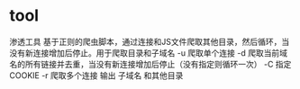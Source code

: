 # tool
渗透工具
基于正则的爬虫脚本，通过连接和JS文件爬取其他目录，然后循环，当没有新连接增加后停止。用于爬取目录和子域名
-u 爬取单个连接
-d 爬取当前域名的所有链接并去重，当没有新连接增加后停止（没有指定则循环一次）
-C 指定COOKIE
-r 爬取多个连接
输出 子域名 和其他目录
